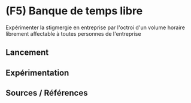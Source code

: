 # (F5) Banque de temps libre

Expérimenter la stigmergie en entreprise par l'octroi d'un volume horaire librement affectable à toutes personnes de l'entreprise

## Lancement

## Expérimentation 

## Sources / Références

